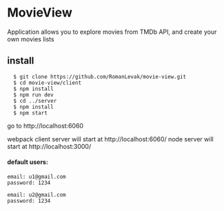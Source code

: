 # MovieView
Application allows you to explore movies from TMDb API, and create your own movies lists

## install
```
  $ git clone https://github.com/RomanLevak/movie-view.git
  $ cd movie-view/client
  $ npm install
  $ npm run dev
  $ cd ../server
  $ npm install
  $ npm start
```
go to http://localhost:6060

webpack client server will start at http://localhost:6060/
node server will start at http://localhost:3000/

#### default users:
    email: u1@gmail.com
    password: 1234
    
    email: u2@gmail.com
    password: 1234
